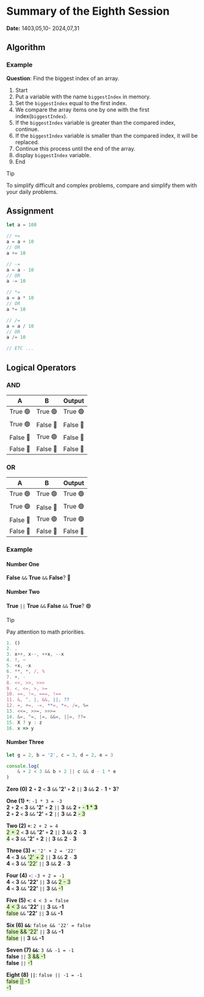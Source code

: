 # Summary of the Eighth Session
**Date:** 1403,05,10- 2024,07,31

## Algorithm

### Example
**Question**: Find the biggest index of an array.
1. Start
2. Put a variable with the name `biggestIndex` in memory.
3. Set the `biggestIndex` equal to the first index.
4. We compare the array items one by one with the first index(`biggestIndex`).
5. If the `biggestIndex` variable is greater than the compared index, continue.
6. If the `biggestIndex` variable is smaller than the compared index, it will be replaced.
7. Continue this process until the end of the array.
8. display `biggestIndex` variable.
9. End

> [!TIP]
> To simplify difficult and complex problems, compare and simplify them with your daily problems.

## Assignment

```js
let a = 100

// +=
a = a + 10 
// OR
a += 10

// -=
a = a - 10 
// OR
a -= 10

// *=
a = a * 10 
// OR
a *= 10

// /=
a = a / 10 
// OR
a /= 10

// ETC ...
```
## Logical Operators

### AND
| A | B | Output |
| ------------- | ------------- | ------------- |
| True 🟢 | True 🟢 | True 🟢 |
| True 🟢 | False 🔴 | False 🔴 |
| False 🔴 | True 🟢 | False 🔴 |
| False 🔴 | False 🔴 | False 🔴 |


### OR
| A | B | Output |
| ------------- | ------------- | ------------- |
| True 🟢 | True 🟢 | True 🟢 |
| True 🟢 | False 🔴 | True 🟢 |
| False 🔴 | True 🟢 | True 🟢 |
| False 🔴 | False 🔴 | False 🔴 |

### Example

#### Number One
**False** `&&` **True** `&&` **False**? 🔴

#### Number Two
**True** `||` **True** `&&` **False** `&&` **True**? 🟢

> [!TIP]
> Pay attention to math priorities.

```js
1. ()
2. .
3. x++, x--, ++x, --x
4. !, ~
5. +x, -x
6. **, *, /, %
7. +, -
8. <<, >>, >>>
9. <, <=, >, >=
10. ==, !=, ===, !==
11. &, ^, |, &&, ||, ??
12. =, +=, -=, **=, *=, /=, %=
13. <<=, >>=, >>>=
14. &=, ^=, |=, &&=, ||=, ??=
15. X ? y : z
16. x => y
```
#### Number Three
```js
let g = 2, b = '2', c = 3, d = 2, e = 3

console.log(
    & + 2 < 3 && b + 2 || c && d - 1 * e
)
```
**Zero (0)** **2** `+` **2** `<` **3** `&&` **'2'** `+` **2** `||` **3** `&&` **2** `-` **1** `*` **3**?

**One (1)** **`*`**: `-1 * 3 = -3`<br>
**2** `+` **2** `<` **3** `&&` **'2'** `+` **2** `||` **3** `&&` **2** `+` <span style="background-color: #DEF9C4 ">- **1** * **3**</span><br>
**2** `+` **2** `<` **3** `&&` **'2'** `+` **2** `||` **3** `&&` **2** <span style="background-color: #DEF9C4 ">- 3</span>

**Two (2)** **`+`**: `2 + 2 = 4`<br>
<span style="background-color: #DEF9C4 ">2 + 2</span> `<` **3** `&&` **'2'** `+` **2** `||` **3** `&&` **2** `-` **3**<br>
<span style="background-color: #DEF9C4 ">4</span> `<` **3** `&&` **'2'** `+` **2** `||` **3** `&&` **2** `-` **3**<br>

**Three (3)** **`+`**: `'2' + 2 = '22'`<br>
**4** `<` **3** `&&` <span style="background-color: #DEF9C4 ">'2' + 2</span> `||` **3** `&&` **2** `-` **3**<br>
**4** `<` **3** `&&` <span style="background-color: #DEF9C4 ">'22'</span> `||` **3** `&&` **2** `-` **3**<br>

**Four (4)** **`-`**: `-3 + 2 = -1`<br>
**4** `<` **3** `&&` **'22'** `||` **3** `&&` <span style="background-color: #DEF9C4 ">2 - 3</span><br>
**4** `<` **3** `&&` **'22'** `||` **3** `&&` <span style="background-color: #DEF9C4 ">-1</span><br>

**Five (5)** **`<`**: `4 < 3 = false`<br>
<span style="background-color: #DEF9C4 ">4 < 3</span> `&&` **'22'** `||` **3** `&&` **-1**<br>
<span style="background-color: #DEF9C4 ">false</span> `&&` **'22'** `||` **3** `&&` **-1**<br>


**Six (6)** **`&&`**: `false && '22' = false`<br>
<span style="background-color: #DEF9C4 ">false && '22'</span> `||` **3** `&&` **-1**<br>
<span style="background-color: #DEF9C4 ">false</span> `||` **3** `&&` **-1**<br>


**Seven (7)** **`&&`**: `3 && -1 = -1`<br>
**false** `||` <span style="background-color: #DEF9C4 ">3 && -1</span><br>
**false** `||` <span style="background-color: #DEF9C4 ">-1</span><br>


**Eight (8)** **`||`**: `false || -1 = -1`<br>
<span style="background-color: #DEF9C4 ">false || -1</span><br>
<span style="background-color: #DEF9C4 ">-1</span><br>